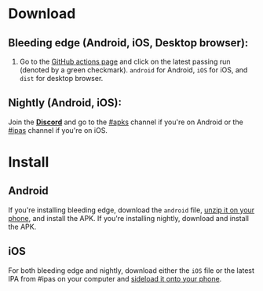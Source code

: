 # Download

## Bleeding edge (Android, iOS, Desktop browser):

1. Go to the [GitHub actions page](https://github.com/Frontesque/VueTube/actions/workflows/ci.yml) and click on the latest passing run (denoted by a green checkmark). `android` for Android, `iOS` for iOS, and `dist` for desktop browser.

## Nightly (Android, iOS):

Join the **[Discord](https://discord.com/invite/7P8KJrdd5W)** and go to the [#apks](https://discord.com/channels/946587366242533377/946910031562027029) channel if you're on Android or the [#ipas](https://discord.com/channels/946587366242533377/949908267855921163) channel if you're on iOS.

# Install

## Android

If you're installing bleeding edge, download the `android` file, [unzip it on your phone](https://f-droid.org/packages/com.ghostsq.commander/), and install the APK. If you're installing nightly, download and install the APK.

## iOS

For both bleeding edge and nightly, download either the `iOS` file or the latest IPA from #ipas on your computer and [sideload it onto your phone](https://chrunos.com/install-ipa-on-iphone/).

<!-- <NextSteps>
  <Step href="/guide/getting-started.html" title="Getting Started" description="Learn how to quickly install and use this theme."/>
</NextSteps> -->
